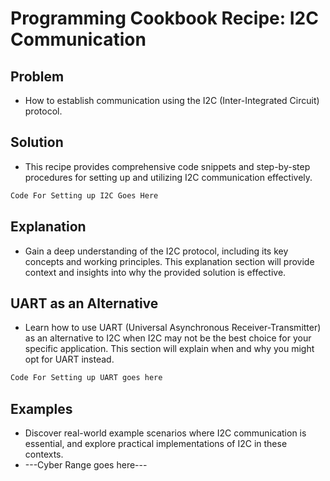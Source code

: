 
# Programming Cookbook Recipe: I2C Communication

## Problem

- How to establish communication using the I2C (Inter-Integrated Circuit) protocol.

## Solution

- This recipe provides comprehensive code snippets and step-by-step procedures for setting up and utilizing I2C communication effectively.

```c++
Code For Setting up I2C Goes Here
```

## Explanation

- Gain a deep understanding of the I2C protocol, including its key concepts and working principles. This explanation section will provide context and insights into why the provided solution is effective.

## **UART as an Alternative**

- Learn how to use UART (Universal Asynchronous Receiver-Transmitter) as an alternative to I2C when I2C may not be the best choice for your specific application. This section will explain when and why you might opt for UART instead.

```c++
Code For Setting up UART goes here
```

## Examples

- Discover real-world example scenarios where I2C communication is essential, and explore practical implementations of I2C in these contexts.
- ---Cyber Range goes here---
